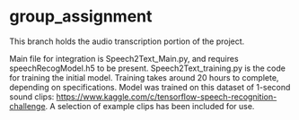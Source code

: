 # group_assignment
This branch holds the audio transcription portion of the project.

Main file for integration is Speech2Text_Main.py, and requires speechRecogModel.h5 to be present.
Speech2Text_training.py is the code for training the initial model. Training takes around 20 hours to complete, depending
on specifications.
Model was trained on this dataset of 1-second sound clips: https://www.kaggle.com/c/tensorflow-speech-recognition-challenge.
A selection of example clips has been included for use.
